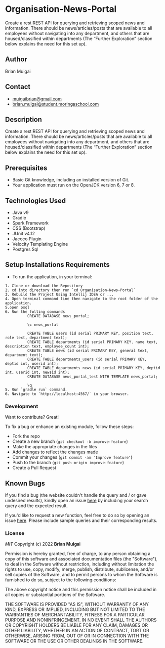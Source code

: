 # Organisation-News-Portal

Create a rest REST API for querying and retrieving scoped news and information. There should be news/articles/posts that are available to all employees without navigating into any department, and others that are housed/classified within departments (The “Further Exploration” section below explains the need for this set up).

## Author

Brian Muigai

## Contact

- muigaibrian@gmail.com
- brian.muigai@student.moringaschool.com

## Description

Create a rest REST API for querying and retrieving scoped news and information. There should be news/articles/posts that are available to all employees without navigating into any department, and others that are housed/classified within departments (The “Further Exploration” section below explains the need for this set up).

## Prerequisites

- Basic Git knowledge, including an installed version of Git.
- Your application must run on the OpenJDK version 6, 7 or 8.

## Technologies Used 

- Java v9
- Gradle
- Spark Framework
- CSS (Bootstrap)
- JUnit v4.12
- Jacoco Plugin
- Velocity Templating Engine
- Postgres Sql




## Setup Installations Requirements
   * To run the application, in your terminal:

    1. Clone or download the Repository
    2. cd into directory then run `cd Organisation-News-Portal`
    3. Rebuild the Project Using Intellij IDEA or ...
    4. Open terminal command line then navigate to the root folder of the application.
    5.open psql
    6. Run the folling commands
              CREATE DATABASE news_portal;
              
              \c news_portal
              
              CREATE TABLE users (id serial PRIMARY KEY, position text, role text, department text);
              CREATE TABLE departments (id serial PRIMARY KEY, name text, description text, employee_count int);
              CREATE TABLE news (id serial PRIMARY KEY, general text, department text);
              CREATE TABLE departments_users (id serial PRIMARY KEY, deptid int, userid int);
              CREATE TABLE departments_news (id serial PRIMARY KEY, deptid int, userid int, newsid int);
              CREATE DATABASE news_portal_test WITH TEMPLATE news_portal;
                
              \q
    5. Run `gradle run` command.
    6. Navigate to `http://localhost:4567/` in your browser.
  

### Development

Want to contribute? Great!

To fix a bug or enhance an existing module, follow these steps:

- Fork the repo
- Create a new branch (`git checkout -b improve-feature`)
- Make the appropriate changes in the files
- Add changes to reflect the changes made
- Commit your changes (`git commit -am 'Improve feature'`)
- Push to the branch (`git push origin improve-feature`)
- Create a Pull Request 

## Known Bugs

If you find a bug (the website couldn't handle the query and / or gave undesired results), kindly open an issue [here](https://github.com/brianmuigai96/Organisational-News-Portal/issues/new) by including your search query and the expected result.

If you'd like to request a new function, feel free to do so by opening an issue [here](https://github.com/brianmuigai96/Organisational-News-Portal/issues/new). Please include sample queries and their corresponding results.

### License

*MIT*
Copyright (c) 2022 **Brian Muigai**

Permission is hereby granted, free of charge, to any person obtaining a copy of this software and associated documentation files (the "Software"), to deal in the Software without restriction, including without limitation the rights to use, copy, modify, merge, publish, distribute, sublicense, and/or sell copies of the Software, and to permit persons to whom the Software is furnished to do so, subject to the following conditions:

The above copyright notice and this permission notice shall be included in all copies or substantial portions of the Software.

THE SOFTWARE IS PROVIDED "AS IS", WITHOUT WARRANTY OF ANY KIND, EXPRESS OR IMPLIED, INCLUDING BUT NOT LIMITED TO THE WARRANTIES OF MERCHANTABILITY, FITNESS FOR A PARTICULAR PURPOSE AND NONINFRINGEMENT. IN NO EVENT SHALL THE AUTHORS OR COPYRIGHT HOLDERS BE LIABLE FOR ANY CLAIM, DAMAGES OR OTHER LIABILITY, WHETHER IN AN ACTION OF CONTRACT, TORT OR OTHERWISE, ARISING FROM, OUT OF OR IN CONNECTION WITH THE SOFTWARE OR THE USE OR OTHER DEALINGS IN THE SOFTWARE.
